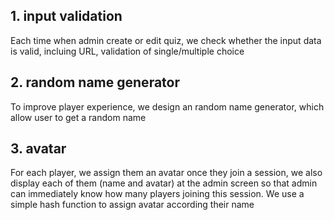 ## 1. input validation

Each time when admin create or edit quiz, we check whether the input data
is valid, incluing URL, validation of single/multiple choice

## 2. random name generator

To improve player experience, we design an random name generator, which allow user to get a random name

## 3. avatar

For each player, we assign them an avatar once they join a session, we also display each of them (name and avatar) at the admin screen so that admin can immediately know how many players joining this session. We use a simple hash function to assign avatar according their name
